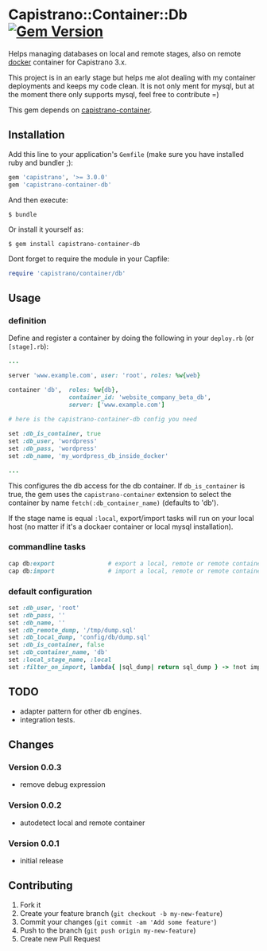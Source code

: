 # Capistrano::Container::Db [![Gem Version](https://badge.fury.io/rb/capistrano-container-db.svg)](https://badge.fury.io/rb/capistrano-container-db)

Helps managing databases on local and remote stages, also on remote [docker](https://www.docker.com/) container for Capistrano 3.x.

This project is in an early stage but helps me alot dealing with my container deployments and keeps my code clean. It is not only ment for mysql, but at the moment there only supports mysql, feel free to contribute =)

This gem depends on [capistrano-container](https://github.com/creative-workflow/capistrano-container).

## Installation

Add this line to your application's `Gemfile` (make sure you have installed ruby and bundler ;):

```ruby
gem 'capistrano', '>= 3.0.0'
gem 'capistrano-container-db'
```

And then execute:

    $ bundle

Or install it yourself as:

    $ gem install capistrano-container-db

Dont forget to require the module in your Capfile:

```ruby
require 'capistrano/container/db'
```  

## Usage
### definition
Define and register a container by doing the following in your `deploy.rb` (or `[stage].rb`):

```ruby
...

server 'www.example.com', user: 'root', roles: %w{web}

container 'db',  roles: %w{db},
                 container_id: 'website_company_beta_db',
                 server: ['www.example.com']
                 
# here is the capistrano-container-db config you need

set :db_is_container, true
set :db_user, 'wordpress'
set :db_pass, 'wordpress'
set :db_name, 'my_wordpress_db_inside_docker'

...
```

This configures the db access for the db container. If `db_is_container` is true, the gem uses the `capistrano-container` extension to select the container by name `fetch(:db_container_name)` (defaults to 'db').

If the stage name is equal `:local`, export/import tasks will run on your local host (no matter if it's a dockaer container or local mysql installation).

### commandline tasks
```ruby
cap db:export               # export a local, remote or remote container mysql db
cap db:import               # import a local, remote or remote container mysql db
```

### default configuration
```ruby
set :db_user, 'root'
set :db_pass, ''
set :db_name, ''
set :db_remote_dump, '/tmp/dump.sql'
set :db_local_dump, 'config/db/dump.sql'
set :db_is_container, false
set :db_container_name, 'db'
set :local_stage_name, :local
set :filter_on_import, lambda{ |sql_dump| return sql_dump } -> !not implemented yet
```

## TODO
  * adapter pattern for other db engines.
  * integration tests.

## Changes
### Version 0.0.3
  * remove debug expression

### Version 0.0.2
  * autodetect local and remote container

### Version 0.0.1
  * initial release

## Contributing

1. Fork it
2. Create your feature branch (`git checkout -b my-new-feature`)
3. Commit your changes (`git commit -am 'Add some feature'`)
4. Push to the branch (`git push origin my-new-feature`)
5. Create new Pull Request
